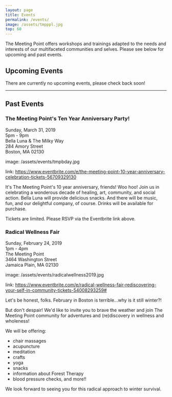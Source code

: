 ```yaml
---
layout: page
title: Events
permalink: /events/
image: /assets/tmpppl.jpg
top: 60
---
```


The Meeting Point offers workshops and trainings adapted to the needs and interests of our multifaceted communities and selves. Please see below for upcoming and past events.

## Upcoming Events
There are currently no upcoming events, please check back soon!

---

## Past Events

### The Meeting Point's Ten Year Anniversary Party!
Sunday, March 31, 2019<br>
5pm - 9pm<br>
Bella Luna & The Milky Way<br>
284 Amory Street<br> 
Boston, MA 02130

image: /assets/events/tmpbday.jpg

link: https://www.eventbrite.com/e/the-meeting-point-10-year-anniversary-celebration-tickets-56709329130

It's The Meeting Point's 10 year anniversary, friends! Woo hoo! Join us in celebrating a wonderous decade of healing, art, community, and social action. Bella Luna will provide delicious snacks. And there will be music, fun, and our delightful company, of course. Drinks will be available for purchase.

Tickets are limited. Please RSVP via the Eventbrite link above.


### Radical Wellness Fair
Sunday, February 24, 2019<br>
1pm - 4pm<br>
The Meeting Point<br>
3464 Washington Street<br>
Jamaica Plain, MA 02130

image: /assets/events/radicalwellness2019.jpg

link: https://www.eventbrite.com/e/radical-wellness-fair-rediscovering-your-self-in-community-tickets-54008293259#

Let's be honest, folks. February in Boston is terrible...why is it still winter?!

But don't despair! We'd like to invite you to brave the weather and join The Meeting Point community for adventures and (re)discovery in wellness and wholeness!

We will be offering:
* chair massages
* acupuncture
* meditation
* crafts
* yoga
* snacks
* information about Forest Therapy
* blood pressure checks, and more!!

We look forward to seeing you for this radical approach to winter survival.
